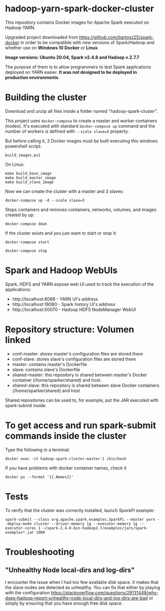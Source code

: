 # hadoop-yarn-spark-docker-cluster
This repository contains Docker images for Apache Spark executed on Hadoop YARN.

Upgraded project downloaded from https://github.com/bartosz25/spark-docker in order to be compatible with new versions of Spark/Hadoop and whether use on **Windows 10 Docker** or **Linux**.

**Image versions: Ubuntu 20.04, Spark v2.4.8 and Hadoop v.2.7.7**

The purpose of them is to allow programmers to test Spark applications deployed on YARN easier. 
**It was not designed to be deployed in production environments**.

# Building the cluster

Download and unzip all files inside a folder named "hadoop-spark-cluster".

This project uses `docker-compose` to create a master and worker containers (nodes). It's executed with standard `docker-compose up` command and the number of workers is  defined with `--scale slave=X` property.

But before calling it, 3 Docker images must be built executing this windows powershell script:
```
build_images.ps1
```
On Linux:
```
make build_base_image
make build_master_image
make build_slave_image
```
Now we can create the cluster with a master and 3 slaves:
```
docker-compose up -d --scale slave=3
``` 
Stops containers and removes containers, networks, volumes, and images created by up:
```
docker-compose down
``` 
If the cluster exists and you just want to start or stop it:
```
docker-compose start
``` 
```
docker-compose stop
``` 

# Spark and Hadoop WebUIs
Spark, HDFS and YARN expose web UI used to track the execution of the applications:
* http://localhost:8088  - YARN UI's address
* http://localhost:18080 - Spark history UI's address
* http://localhost:50070 - Hadoop HDFS NodeManager WebUI

# Repository structure: Volumen linked
* conf-master: stores master's configuration files are stored there
* conf-slave: stores slave's configuration files are stored there 
* master: contains master's Dockerfile
* slave: contains slave's Dockerfile
* shared-master: this repository is shared between master's Docker container (/home/sparker/shared) and host. 
* shared-slave: this repository is shared between slave Docker containers (/home/sparker/shared) and host

Shared repositories can be used to, for example, put the JAR executed with spark-submit inside.

# To get access and run spark-submit commands inside the cluster
Type the following in a terminal:
```
docker exec -it hadoop-spark-cluster-master-1 /bin/bash
``` 
If you have problems with docker container names, check it
```
docker ps --format '{{.Names}}'
``` 

# Tests
To verify that the cluster was correctly installed, launch _SparkPi_ example:
```
spark-submit --class org.apache.spark.examples.SparkPi --master yarn --deploy-mode cluster --driver-memory 1g --executor-memory 1g --executor-cores 1 ~/spark-2.4.8-bin-hadoop2.7/examples/jars/spark-examples*.jar 1000
```

# Troubleshooting
## "Unhealthy Node local-dirs and log-dirs"
I encounter the issue when I had too few available disk space. It makes that the slave nodes are detected as unhealthy. You can fix that either by playing with the configuration 
https://stackoverflow.com/questions/29131449/why-does-hadoop-report-unhealthy-node-local-dirs-and-log-dirs-are-bad or simply by ensuring that you have enough free disk space.


